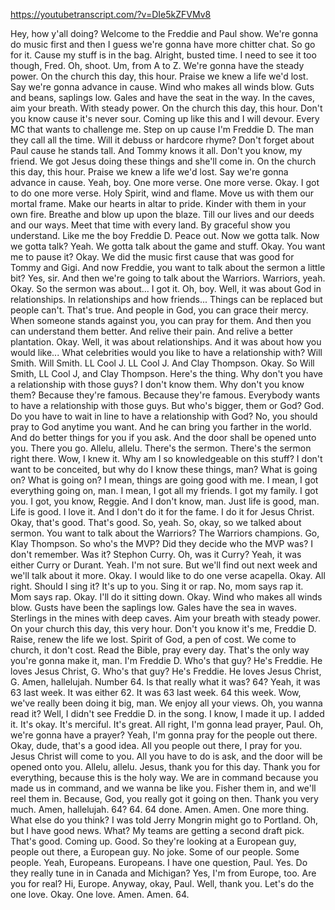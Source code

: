 https://youtubetranscript.com/?v=DIe5kZFVMv8

 Hey, how y'all doing? Welcome to the Freddie and Paul show. We're gonna do music first and then I guess we're gonna have more chitter chat. So go for it. Cause my stuff is in the bag. Alright, busted time. I need to see it too though, Fred. Oh, shoot. Um, from A to Z. We're gonna have the steady power. On the church this day, this hour. Praise we knew a life we'd lost. Say we're gonna advance in cause. Wind who makes all winds blow. Guts and beans, saplings low. Gales and have the seat in the way. In the caves, aim your breath. With steady power. On the church this day, this hour. Don't you know cause it's never sour. Coming up like this and I will devour. Every MC that wants to challenge me. Step on up cause I'm Freddie D. The man they call all the time. Will it debuss or hardcore rhyme? Don't forget about Paul cause he stands tall. And Tommy knows it all. Don't you know, my friend. We got Jesus doing these things and she'll come in. On the church this day, this hour. Praise we knew a life we'd lost. Say we're gonna advance in cause. Yeah, boy. One more verse. One more verse. Okay. I got to do one more verse. Holy Spirit, wind and flame. Move us with them our mortal frame. Make our hearts in altar to pride. Kinder with them in your own fire. Breathe and blow up upon the blaze. Till our lives and our deeds and our ways. Meet that time with every land. By graceful show you understand. Like me the boy Freddie D. Peace out. Now we gotta talk. Now we gotta talk? Yeah. We gotta talk about the game and stuff. Okay. You want me to pause it? Okay. We did the music first cause that was good for Tommy and Gigi. And now Freddie, you want to talk about the sermon a little bit? Yes, sir. And then we're going to talk about the Warriors. Warriors, yeah. Okay. So the sermon was about... I got it. Oh, boy. Well, it was about God in relationships. In relationships and how friends... Things can be replaced but people can't. That's true. And people in God, you can grace their mercy. When someone stands against you, you can pray for them. And then you can understand them better. And relive their pain. And relive a better plantation. Okay. Well, it was about relationships. And it was about how you would like... What celebrities would you like to have a relationship with? Will Smith. Will Smith. LL Cool J. LL Cool J. And Clay Thompson. Okay. So Will Smith, LL Cool J, and Clay Thompson. Here's the thing. Why don't you have a relationship with those guys? I don't know them. Why don't you know them? Because they're famous. Because they're famous. Everybody wants to have a relationship with those guys. But who's bigger, them or God? God. Do you have to wait in line to have a relationship with God? No, you should pray to God anytime you want. And he can bring you farther in the world. And do better things for you if you ask. And the door shall be opened unto you. There you go. Allelu, allelu. There's the sermon. There's the sermon right there. Wow, I knew it. Why am I so knowledgeable on this stuff? I don't want to be conceited, but why do I know these things, man? What is going on? What is going on? I mean, things are going good with me. I mean, I got everything going on, man. I mean, I got all my friends. I got my family. I got you. I got, you know, Reggie. And I don't know, man. Just life is good, man. Life is good. I love it. And I don't do it for the fame. I do it for Jesus Christ. Okay, that's good. That's good. So, yeah. So, okay, so we talked about sermon. You want to talk about the Warriors? The Warriors champions. Go, Klay Thompson. So who's the MVP? Did they decide who the MVP was? I don't remember. Was it? Stephon Curry. Oh, was it Curry? Yeah, it was either Curry or Durant. Yeah. I'm not sure. But we'll find out next week and we'll talk about it more. Okay. I would like to do one verse acapella. Okay. All right. Should I sing it? It's up to you. Sing it or rap. No, mom says rap it. Mom says rap. Okay. I'll do it sitting down. Okay. Wind who makes all winds blow. Gusts have been the saplings low. Gales have the sea in waves. Sterlings in the mines with deep caves. Aim your breath with steady power. On your church this day, this very hour. Don't you know it's me, Freddie D. Raise, renew the life we lost. Spirit of God, a pen of cost. We come to church, it don't cost. Read the Bible, pray every day. That's the only way you're gonna make it, man. I'm Freddie D. Who's that guy? He's Freddie. He loves Jesus Christ, G. Who's that guy? He's Freddie. He loves Jesus Christ, G. Amen, hallelujah. Number 64. Is that really what it was? 64? Yeah, it was 63 last week. It was either 62. It was 63 last week. 64 this week. Wow, we've really been doing it big, man. We enjoy all your views. Oh, you wanna read it? Well, I didn't see Freddie D. in the song. I know, I made it up. I added it. It's okay. It's merciful. It's great. All right, I'm gonna lead prayer, Paul. Oh, we're gonna have a prayer? Yeah, I'm gonna pray for the people out there. Okay, dude, that's a good idea. All you people out there, I pray for you. Jesus Christ will come to you. All you have to do is ask, and the door will be opened onto you. Allelu, allelu. Jesus, thank you for this day. Thank you for everything, because this is the holy way. We are in command because you made us in command, and we wanna be like you. Fisher them in, and we'll reel them in. Because, God, you really got it going on then. Thank you very much. Amen, hallelujah. 64? 64. 64 done. Amen. Amen. One more thing. What else do you think? I was told Jerry Mongrin might go to Portland. Oh, but I have good news. What? My teams are getting a second draft pick. That's good. Coming up. Good. So they're looking at a European guy, people out there, a European guy. No joke. Some of our people. Some people. Yeah, Europeans. Europeans. I have one question, Paul. Yes. Do they really tune in in Canada and Michigan? Yes, I'm from Europe, too. Are you for real? Hi, Europe. Anyway, okay, Paul. Well, thank you. Let's do the one love. Okay. One love. Amen. Amen. 64.
